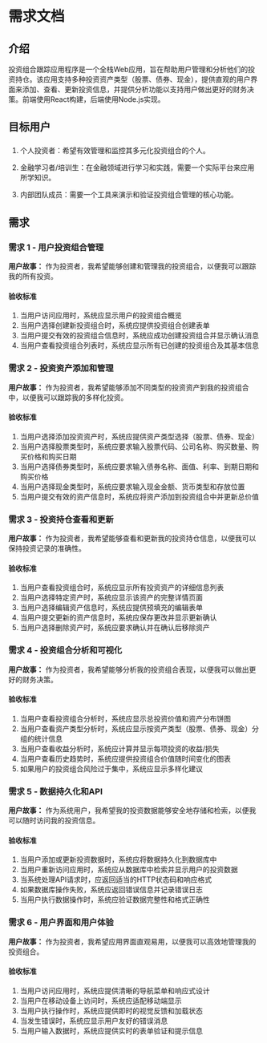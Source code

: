 # 需求文档

## 介绍

投资组合跟踪应用程序是一个全栈Web应用，旨在帮助用户管理和分析他们的投资持仓。该应用支持多种投资资产类型（股票、债券、现金），提供直观的用户界面来添加、查看、更新投资信息，并提供分析功能以支持用户做出更好的财务决策。前端使用React构建，后端使用Node.js实现。

## 目标用户

###
1. 个人投资者：希望有效管理和监控其多元化投资组合的个人。

2. 金融学习者/培训生：在金融领域进行学习和实践，需要一个实际平台来应用所学知识。

3. 内部团队成员：需要一个工具来演示和验证投资组合管理的核心功能。

## 需求

### 需求 1 - 用户投资组合管理

**用户故事：** 作为投资者，我希望能够创建和管理我的投资组合，以便我可以跟踪我的所有投资。

#### 验收标准

1. 当用户访问应用时，系统应显示用户的投资组合概览
2. 当用户选择创建新投资组合时，系统应提供投资组合创建表单
3. 当用户提交有效的投资组合信息时，系统应成功创建投资组合并显示确认消息
4. 当用户查看投资组合列表时，系统应显示所有已创建的投资组合及其基本信息

### 需求 2 - 投资资产添加和管理

**用户故事：** 作为投资者，我希望能够添加不同类型的投资资产到我的投资组合中，以便我可以跟踪我的多样化投资。

#### 验收标准

1. 当用户选择添加投资资产时，系统应提供资产类型选择（股票、债券、现金）
2. 当用户选择股票类型时，系统应要求输入股票代码、公司名称、购买数量、购买价格和购买日期
3. 当用户选择债券类型时，系统应要求输入债券名称、面值、利率、到期日期和购买价格
4. 当用户选择现金类型时，系统应要求输入现金金额、货币类型和存放位置
5. 当用户提交有效的资产信息时，系统应将资产添加到投资组合中并更新总价值

### 需求 3 - 投资持仓查看和更新

**用户故事：** 作为投资者，我希望能够查看和更新我的投资持仓信息，以便我可以保持投资记录的准确性。

#### 验收标准

1. 当用户查看投资组合时，系统应显示所有投资资产的详细信息列表
2. 当用户选择特定资产时，系统应显示该资产的完整详情页面
3. 当用户选择编辑资产信息时，系统应提供预填充的编辑表单
4. 当用户提交更新的资产信息时，系统应保存更改并显示更新确认
5. 当用户选择删除资产时，系统应要求确认并在确认后移除资产

### 需求 4 - 投资组合分析和可视化

**用户故事：** 作为投资者，我希望能够分析我的投资组合表现，以便我可以做出更好的财务决策。

#### 验收标准

1. 当用户查看投资组合分析时，系统应显示总投资价值和资产分布饼图
2. 当用户查看资产类型分析时，系统应显示按资产类型（股票、债券、现金）分组的统计信息
3. 当用户查看收益分析时，系统应计算并显示每项投资的收益/损失
4. 当用户查看历史趋势时，系统应提供投资组合价值随时间变化的图表
5. 如果用户的投资组合风险过于集中，系统应显示多样化建议

### 需求 5 - 数据持久化和API

**用户故事：** 作为系统用户，我希望我的投资数据能够安全地存储和检索，以便我可以随时访问我的投资信息。

#### 验收标准

1. 当用户添加或更新投资数据时，系统应将数据持久化到数据库中
2. 当用户重新访问应用时，系统应从数据库中检索并显示用户的投资数据
3. 当系统处理API请求时，应返回适当的HTTP状态码和响应格式
4. 如果数据库操作失败，系统应返回错误信息并记录错误日志
5. 当用户执行数据操作时，系统应验证数据完整性和格式正确性

### 需求 6 - 用户界面和用户体验

**用户故事：** 作为投资者，我希望应用界面直观易用，以便我可以高效地管理我的投资组合。

#### 验收标准

1. 当用户访问应用时，系统应提供清晰的导航菜单和响应式设计
2. 当用户在移动设备上访问时，系统应适配移动端显示
3. 当用户执行操作时，系统应提供即时的视觉反馈和加载状态
4. 当发生错误时，系统应显示用户友好的错误消息
5. 当用户输入数据时，系统应提供实时的表单验证和提示信息